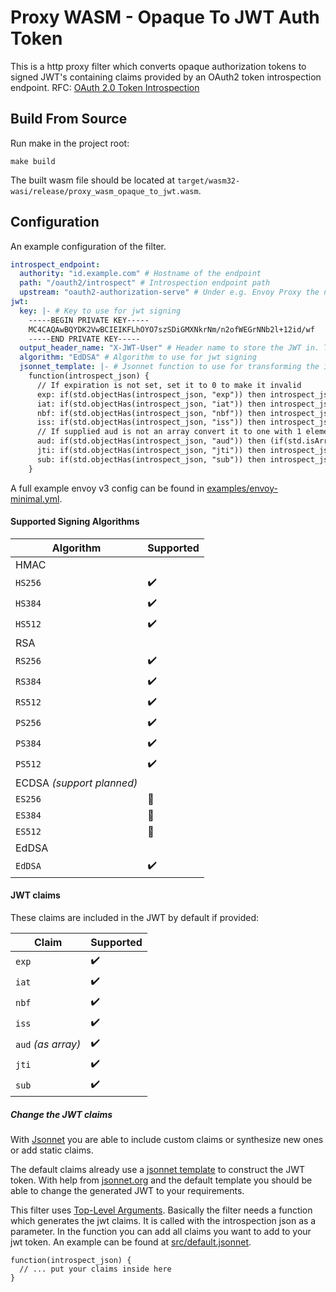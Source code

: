# Proxy WASM - Opaque To JWT Auth Token

This is a http proxy filter which converts opaque authorization tokens to signed JWT's
containing claims provided by an OAuth2 token introspection endpoint.
RFC: [OAuth 2.0 Token Introspection](https://datatracker.ietf.org/doc/html/rfc7662)

## Build From Source

Run make in the project root:
```shell
make build
```
The built wasm file should be located at `target/wasm32-wasi/release/proxy_wasm_opaque_to_jwt.wasm`.

## Configuration

An example configuration of the filter.

```yaml
introspect_endpoint:
  authority: "id.example.com" # Hostname of the endpoint
  path: "/oauth2/introspect" # Introspection endpoint path
  upstream: "oauth2-authorization-serve" # Under e.g. Envoy Proxy the name of the cluster which provides the endpoint
jwt:
  key: |- # Key to use for jwt signing
    -----BEGIN PRIVATE KEY-----
    MC4CAQAwBQYDK2VwBCIEIKFLhOYO7szSDiGMXNkrNm/n2ofWEGrNNb2l+12id/wf
    -----END PRIVATE KEY-----
  output_header_name: "X-JWT-User" # Header name to store the JWT in. This header is appended to the incoming request available for upstream services
  algorithm: "EdDSA" # Algorithm to use for jwt signing
  jsonnet_template: |- # Jsonnet function to use for transforming the introspection data to jwt claims
    function(introspect_json) {
      // If expiration is not set, set it to 0 to make it invalid
      exp: if(std.objectHas(introspect_json, "exp")) then introspect_json.exp else 0,
      iat: if(std.objectHas(introspect_json, "iat")) then introspect_json.iat,
      nbf: if(std.objectHas(introspect_json, "nbf")) then introspect_json.nbf,
      iss: if(std.objectHas(introspect_json, "iss")) then introspect_json.iss,
      // If supplied aud is not an array convert it to one with 1 element.
      aud: if(std.objectHas(introspect_json, "aud")) then (if(std.isArray(introspect_json.aud)) then introspect_json.aud else [introspect_json.aud]),
      jti: if(std.objectHas(introspect_json, "jti")) then introspect_json.jti,
      sub: if(std.objectHas(introspect_json, "sub")) then introspect_json.sub
    }
```

A full example envoy v3 config can be found in [examples/envoy-minimal.yml](examples/envoy-minimal.yml).

#### Supported Signing Algorithms

|Algorithm|Supported|
|---|---|
|HMAC|
|`HS256`|:heavy_check_mark:|
|`HS384`|:heavy_check_mark:|
|`HS512`|:heavy_check_mark:|
|RSA|
|`RS256`|:heavy_check_mark:|
|`RS384`|:heavy_check_mark:|
|`RS512`|:heavy_check_mark:|
|`PS256`|:heavy_check_mark:|
|`PS384`|:heavy_check_mark:|
|`PS512`|:heavy_check_mark:|
|ECDSA *(support planned)*||
|`ES256`|:construction:|
|`ES384`|:construction:|
|`ES512`|:construction:|
|EdDSA|
|`EdDSA`|:heavy_check_mark:|

#### JWT claims

These claims are included in the JWT by default if provided:

|Claim|Supported|
|---|---|
|`exp`|:heavy_check_mark:|
|`iat`|:heavy_check_mark:|
|`nbf`|:heavy_check_mark:|
|`iss`|:heavy_check_mark:|
|`aud` *(as array)*|:heavy_check_mark:|
|`jti`|:heavy_check_mark:|
|`sub`|:heavy_check_mark:|

##### Change the JWT claims

With [Jsonnet](https://jsonnet.org/) you are able to include custom claims
or synthesize new ones or add static claims.

The default claims already use a [jsonnet template](src/default.jsonnet) to construct the JWT token.
With help from [jsonnet.org](https://jsonnet.org/learning/tutorial.html) and the default template
you should be able to change the generated JWT to your requirements.

This filter uses [Top-Level Arguments](https://jsonnet.org/learning/tutorial.html#parameterize-entire-config).
Basically the filter needs a function which generates the jwt claims. It is called with the introspection json as a parameter.
In the function you can add all claims you want to add to your jwt token. An example can be found at [src/default.jsonnet](src/default.jsonnet).
```jsonnet
function(introspect_json) {
  // ... put your claims inside here
}
```
